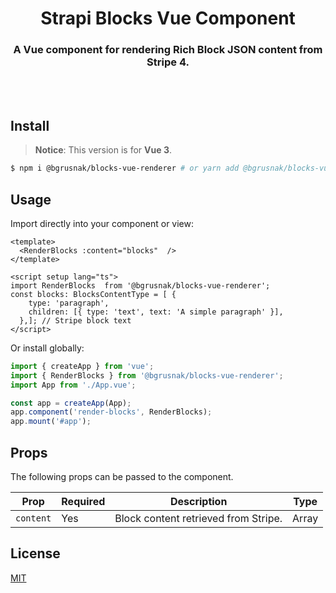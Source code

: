 <div align="center">
	<h1>Strapi Blocks Vue Component</h1>
 	<p>
		<h3>A Vue component for rendering Rich Block JSON content from Stripe 4.</h3>
	<br>
	<br>
</div>

## Install

> **Notice**: This version is for **Vue 3**. 

```bash
$ npm i @bgrusnak/blocks-vue-renderer # or yarn add @bgrusnak/blocks-vue-renderer
```

## Usage

Import directly into your component or view:

```vue
<template>
  <RenderBlocks :content="blocks"  />
</template>

<script setup lang="ts">
import RenderBlocks  from '@bgrusnak/blocks-vue-renderer';
const blocks: BlocksContentType = [ {
    type: 'paragraph',
    children: [{ type: 'text', text: 'A simple paragraph' }],
  },]; // Stripe block text
</script>
```

Or install globally:

```ts
import { createApp } from 'vue';
import { RenderBlocks } from '@bgrusnak/blocks-vue-renderer';
import App from './App.vue';

const app = createApp(App);
app.component('render-blocks', RenderBlocks);
app.mount('#app');
```

## Props

The following props can be passed to the component.

| Prop          | Required | Description                                        | Type   |
| ------------- | -------- | -------------------------------------------------- | ------ |
| `content`      | Yes      | Block content retrieved from Stripe.               | Array  | 

## License

[MIT](http://opensource.org/licenses/MIT)
